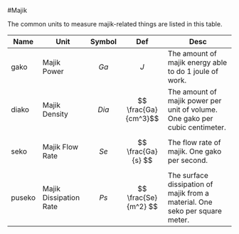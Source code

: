#Majik  

The common units to measure majik-related things are listed in this table.

| Name   | Unit                   | Symbol    | Def                  | Desc                                                                         |
| ------ | ---------------------- | --------- | -------------------- | ---------------------------------------------------------------------------- |
| gako   | Majik Power            | $$ Ga $$  | $$ J $$              | The amount of majik energy able to do 1 joule of work.                       |
| diako  | Majik Density          | $$ Dia $$ | $$ \frac{Ga}{cm^3}$$ | The amount of majik power per unit of volume. One gako per cubic centimeter. |
| seko   | Majik Flow Rate        | $$ Se $$  | $$ \frac{Ga}{s} $$   | The flow rate of majik. One gako per second.                                 |
| puseko | Majik Dissipation Rate | $$ Ps $$  | $$ \frac{Se}{m^2} $$ | The surface dissipation of majik from a material. One seko per square meter. |
